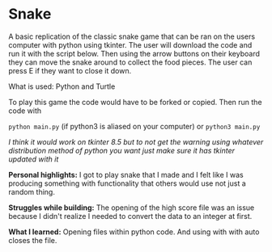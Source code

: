 # Snake

A basic replication of the classic snake game that can be ran on the users computer with python using tkinter. The user will download the code and run it with the script below. Then using the arrow buttons on their keyboard they can move the snake around to collect the food pieces. The user can press E if they want to close it down.

What is used: Python and Turtle

To play this game the code would have to be forked or copied. Then run the code with 

`python main.py` (if python3 is aliased on your computer) or `python3 main.py`

*I think it would work on tkinter 8.5 but to not get the warning using whatever distribution method of python you want just make sure it has tkinter updated with it*

**Personal highlights:**
I got to play snake that I made and I felt like I was producing something with functionality that others would use not just a random thing.

**Struggles while building:**
The opening of the high score file was an issue because I didn't realize I needed to convert the data to an integer at first.

**What I learned:**
Opening files within python code. And using with with auto closes the file.
